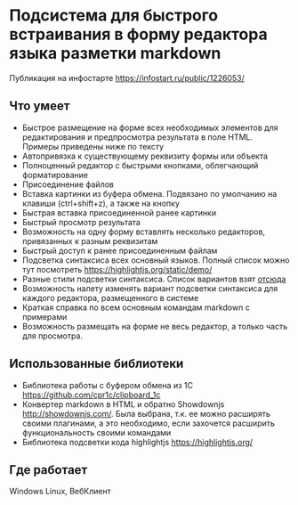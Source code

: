 # Подсистема для быстрого встраивания в форму редактора языка разметки markdown

Публикация на инфостарте https://infostart.ru/public/1226053/

## Что умеет
* Быстрое размещение на форме всех необходимых элементов для редактирования и предпросмотра результата в поле HTML. Примеры приведены ниже по тексту
* Автопривязка к существующему реквизиту формы или объекта
* Полноценный редактор с быстрыми кнопками, облегчающий форматирование
* Присоединение файлов 
* Вставка картинки из буфера обмена. Подвязано по умолчанию на клавиши (ctrl+shift+z), а также на кнопку 
* Быстрая вставка присоединенной ранее картинки
* Быстрый просмотр результата
* Возможность на одну форму вставлять несколько редакторов, привязанных к разным реквизитам
* Быстрый доступ к ранее присоединенным файлам
* Подсветка синтаксиса всех основный языков. Полный список можно тут посмотреть https://highlightjs.org/static/demo/
* Разные стили подсветки синтаксиса. Список вариантов взят [отсюда](https://github.com/highlightjs/highlight.js/tree/master/src/styles)
* Возможность налету изменять вариант подсветки синтаксиса для каждого редактора, размещенного в системе
* Краткая справка по всем основным командам markdown с примерами 
* Возможность размещать на форме не весь редактор, а только часть для просмотра.

## Использованные библиотеки
* Библиотека работы с буфером обмена из 1С https://github.com/cpr1c/clipboard_1c
* Конвертер markdown в HTML и обратно Showdownjs http://showdownjs.com/. Была выбрана, т.к. ее можно расширять своими плагинами, а это необходимо, если захочется расширить функциональность своими командами
* Библиотека подсветки кода highlightjs https://highlightjs.org/

## Где работает
Windows
Linux, 
ВебКлиент
